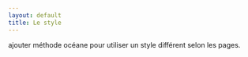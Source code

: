 ```yaml
---
layout: default
title: Le style
---
```

ajouter méthode océane pour utiliser un style différent selon les pages.
